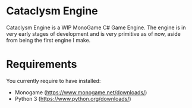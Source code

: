 # Cataclysm Engine
Cataclysm Engine is a WIP MonoGame C# Game Engine. 
The engine is in very early stages of development and is very primitive as of now, aside from being the first engine I make.

# Requirements
You currently require to have installed:
 - Monogame (https://www.monogame.net/downloads/)
 - Python 3 (https://www.python.org/downloads/)
